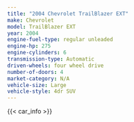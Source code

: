 ```yaml
---
title: "2004 Chevrolet TrailBlazer EXT"
make: Chevrolet
model: TrailBlazer EXT
year: 2004
engine-fuel-type: regular unleaded
engine-hp: 275
engine-cylinders: 6
transmission-type: Automatic
driven-wheels: four wheel drive
number-of-doors: 4
market-category: N/A
vehicle-size: Large
vehicle-style: 4dr SUV
---
```


{{< car_info >}}
